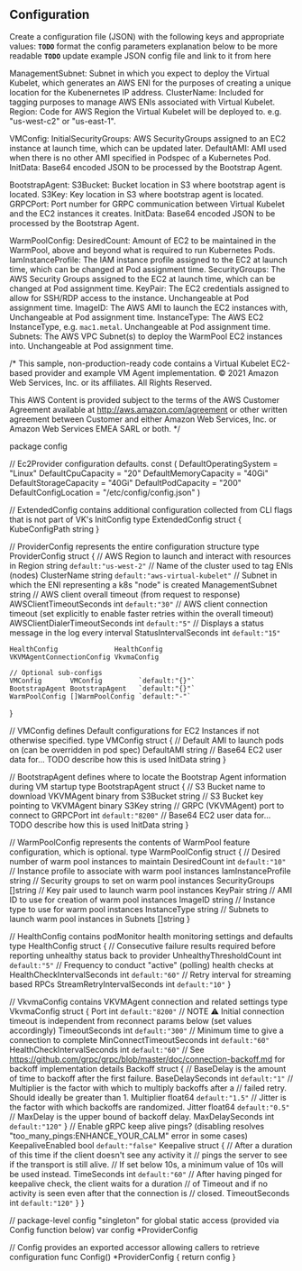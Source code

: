 ## Configuration
Create a configuration file (JSON) with the following keys and appropriate values:
**`TODO`** format the config parameters explanation below to be more readable
**`TODO`** update example JSON config file and link to it from here

ManagementSubnet: Subnet in which you expect to deploy the Virtual Kubelet, which generates an AWS ENI for the purposes of creating a unique location for the Kubenernetes IP address.
ClusterName: Included for tagging purposes to manage AWS ENIs associated with Virtual Kubelet.
Region: Code for AWS Region the Virtual Kubelet will be deployed to. e.g. "us-west-c2" or "us-east-1".

VMConfig:
InitialSecurityGroups: AWS SecurityGroups assigned to an EC2 instance at launch time, which can be updated later.
DefaultAMI: AMI used when there is no other AMI specified in Podspec of a Kubernetes Pod.
InitData: Base64 encoded JSON to be processed by the Bootstrap Agent.

BootstrapAgent:
S3Bucket: Bucket location in S3 where bootstrap agent is located.
S3Key: Key location in S3 where bootstrap agent is located.
GRPCPort: Port number for GRPC communication between Virtual Kubelet and the EC2 instances it creates.
InitData: Base64 encoded JSON to be processed by the Bootstrap Agent.

WarmPoolConfig:
DesiredCount: Amount of EC2 to be maintained in the WarmPool, above and beyond what is required to run Kubernetes Pods.
IamInstanceProfile: The IAM instance profile assigned to the EC2 at launch time, which can be changed at Pod assignment time.
SecurityGroups: The AWS Security Groups assigned to the EC2 at launch time, which can be changed at Pod assignment time.
KeyPair: The EC2 credentials assigned to allow for SSH/RDP access to the instance. Unchangeable at Pod assignment time.
ImageID: The AWS AMI to launch the EC2 instances with, Unchangeable at Pod assignment time.
InstanceType: The AWS EC2 InstanceType, e.g. `mac1.metal`. Unchangeable at Pod assignment time.
Subnets: The AWS VPC Subnet(s) to deploy the WarmPool EC2 instances into. Unchangeable at Pod assignment time.



/*
This sample, non-production-ready code contains a Virtual Kubelet EC2-based provider and example VM Agent implementation.
© 2021 Amazon Web Services, Inc. or its affiliates. All Rights Reserved.

This AWS Content is provided subject to the terms of the AWS Customer Agreement
available at http://aws.amazon.com/agreement or other written agreement between
Customer and either Amazon Web Services, Inc. or Amazon Web Services EMEA SARL or both.
*/

package config

// Ec2Provider configuration defaults.
const (
DefaultOperatingSystem = "Linux"
DefaultCpuCapacity     = "20"
DefaultMemoryCapacity  = "40Gi"
DefaultStorageCapacity = "40Gi"
DefaultPodCapacity     = "200"
DefaultConfigLocation  = "/etc/config/config.json"
)

// ExtendedConfig contains additional configuration collected from CLI flags that is not part of VK's InitConfig
type ExtendedConfig struct {
KubeConfigPath string
}

// ProviderConfig represents the entire configuration structure
type ProviderConfig struct {
// AWS Region to launch and interact with resources in
Region string `default:"us-west-2"`
// Name of the cluster used to tag ENIs (nodes)
ClusterName string `default:"aws-virtual-kubelet"`
// Subnet in which the ENI representing a k8s "node" is created
ManagementSubnet string
// AWS client overall timeout (from request to response)
AWSClientTimeoutSeconds int `default:"30"`
// AWS client connection timeout (set explicitly to enable faster retries within the overall timeout)
AWSClientDialerTimeoutSeconds int `default:"5"`
// Displays a status message in the log every interval
StatusIntervalSeconds int `default:"15"`

	HealthConfig              HealthConfig
	VKVMAgentConnectionConfig VkvmaConfig

	// Optional sub-configs
	VMConfig       VMConfig         `default:"{}"`
	BootstrapAgent BootstrapAgent   `default:"{}"`
	WarmPoolConfig []WarmPoolConfig `default:"-"`
}

// VMConfig defines Default configurations for EC2 Instances if not otherwise specified.
type VMConfig struct {
// Default AMI to launch pods on (can be overridden in pod spec)
DefaultAMI string
// Base64 EC2 user data for... TODO describe how this is used
InitData string
}

// BootstrapAgent defines where to locate the Bootstrap Agent information during VM startup
type BootstrapAgent struct {
// S3 Bucket name to download VKVMAgent binary from
S3Bucket string
// S3 Bucket key pointing to VKVMAgent binary
S3Key string
// GRPC (VKVMAgent) port to connect to
GRPCPort int `default:"8200"`
// Base64 EC2 user data for... TODO describe how this is used
InitData string
}

// WarmPoolConfig represents the contents of WarmPool feature configuration, which is optional.
type WarmPoolConfig struct {
// Desired number of warm pool instances to maintain
DesiredCount int `default:"10"`
// Instance profile to associate with warm pool instances
IamInstanceProfile string
// Security groups to set on warm pool instances
SecurityGroups []string
// Key pair used to launch warm pool instances
KeyPair string
// AMI ID to use for creation of warm pool instances
ImageID string
// Instance type to use for warm pool instances
InstanceType string
// Subnets to launch warm pool instances in
Subnets []string
}

// HealthConfig contains podMonitor health monitoring settings and defaults
type HealthConfig struct {
// Consecutive failure results required before reporting unhealthy status back to provider
UnhealthyThresholdCount int `default:"5"`
// Frequency to conduct "active" (polling) health checks at
HealthCheckIntervalSeconds int `default:"60"`
// Retry interval for streaming based RPCs
StreamRetryIntervalSeconds int `default:"10"`
}

// VkvmaConfig contains VKVMAgent connection and related settings
type VkvmaConfig struct {
Port int `default:"8200"`
// NOTE ⚠️  Initial connection timeout is independent from reconnect params below (set values accordingly)
TimeoutSeconds int `default:"300"`
// Minimum time to give a connection to complete
MinConnectTimeoutSeconds   int `default:"60"`
HealthCheckIntervalSeconds int `default:"60"`
// See https://github.com/grpc/grpc/blob/master/doc/connection-backoff.md for backoff implementation details
Backoff struct {
// BaseDelay is the amount of time to backoff after the first failure.
BaseDelaySeconds int `default:"1"`
// Multiplier is the factor with which to multiply backoffs after a
// failed retry. Should ideally be greater than 1.
Multiplier float64 `default:"1.5"`
// Jitter is the factor with which backoffs are randomized.
Jitter float64 `default:"0.5"`
// MaxDelay is the upper bound of backoff delay.
MaxDelaySeconds int `default:"120"`
}
// Enable gRPC keep alive pings? (disabling resolves "too_many_pings:ENHANCE_YOUR_CALM" error in some cases)
KeepaliveEnabled bool `default:"false"`
Keepalive        struct {
// After a duration of this time if the client doesn't see any activity it
// pings the server to see if the transport is still alive.
// If set below 10s, a minimum value of 10s will be used instead.
TimeSeconds int `default:"60"`
// After having pinged for keepalive check, the client waits for a duration
// of Timeout and if no activity is seen even after that the connection is
// closed.
TimeoutSeconds int `default:"120"`
}
}

// package-level config "singleton" for global static access (provided via Config function below)
var config *ProviderConfig

// Config provides an exported accessor allowing callers to retrieve configuration
func Config() *ProviderConfig {
return config
}
